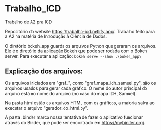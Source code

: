 # Trabalho_ICD
Trabalho de A2 pra ICD

Repositório do website https://trabalho-icd.netlify.app/.
Trabalho feito para a A2 na matéria de Introdução à Ciência de Dados.

O diretório bokeh_app guarda os arquivos Python que geraram os arquivos. Ele é o diretório da aplicação Bokeh que pode ser rodada com o Bokeh server.
Para executar a aplicação:
```bokeh serve --show .\bokeh_app\```

## Explicação dos arquivos:
Os arquivos iniciados em "graf_", como "graf_mapa_idh_samuel.py", são os arquivos usados para gerar cada gráfico. 
O nome do autor principal do arquivo está no nome do arquivo (no caso do mapa IDH, Samuel).

Na pasta html estão os arquivos HTML com os gráficos, a maioria salva ao executar o arquivo "gerador_do_html.py".

A pasta .binder marca nossa tentativa de fazer o aplicativo funcionar através do Binder, que pode ser encontrado em https://mybinder.org/.


